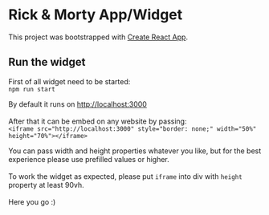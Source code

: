 # Rick & Morty App/Widget

This project was bootstrapped with [Create React App](https://github.com/facebook/create-react-app).

## Run the widget

First of all widget need to be started:  
`npm run start`

By default it runs on [http://localhost:3000](http://localhost:3000)
<br/>
<br/>
After that it can be embed on any website by passing:  
`<iframe src="http://localhost:3000" style="border: none;" width="50%" height="70%"></iframe>`

You can pass width and height properties whatever you like, but for the best experience please use prefilled values or higher.
<br/>
<br/>
To work the widget as expected, please put `iframe` into div with `height` property at least 90vh.
<br/>
<br/>
Here you go :)
